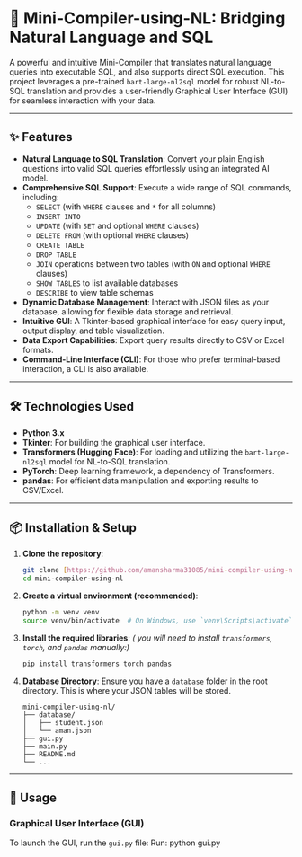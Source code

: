 # 🚀 Mini-Compiler-using-NL: Bridging Natural Language and SQL

A powerful and intuitive Mini-Compiler that translates natural language queries into executable SQL, and also supports direct SQL execution. This project leverages a pre-trained `bart-large-nl2sql` model for robust NL-to-SQL translation and provides a user-friendly Graphical User Interface (GUI) for seamless interaction with your data.

---

## ✨ Features

* **Natural Language to SQL Translation**: Convert your plain English questions into valid SQL queries effortlessly using an integrated AI model.
* **Comprehensive SQL Support**: Execute a wide range of SQL commands, including:
    * `SELECT` (with `WHERE` clauses and `*` for all columns)
    * `INSERT INTO`
    * `UPDATE` (with `SET` and optional `WHERE` clauses)
    * `DELETE FROM` (with optional `WHERE` clauses)
    * `CREATE TABLE`
    * `DROP TABLE`
    * `JOIN` operations between two tables (with `ON` and optional `WHERE` clauses)
    * `SHOW TABLES` to list available databases
    * `DESCRIBE` to view table schemas
* **Dynamic Database Management**: Interact with JSON files as your database, allowing for flexible data storage and retrieval.
* **Intuitive GUI**: A Tkinter-based graphical interface for easy query input, output display, and table visualization.
* **Data Export Capabilities**: Export query results directly to CSV or Excel formats.
* **Command-Line Interface (CLI)**: For those who prefer terminal-based interaction, a CLI is also available.

---

## 🛠️ Technologies Used

* **Python 3.x**
* **Tkinter**: For building the graphical user interface.
* **Transformers (Hugging Face)**: For loading and utilizing the `bart-large-nl2sql` model for NL-to-SQL translation.
* **PyTorch**: Deep learning framework, a dependency of Transformers.
* **pandas**: For efficient data manipulation and exporting results to CSV/Excel.

---

## 📦 Installation & Setup

1.  **Clone the repository**:
    ```bash
    git clone [https://github.com/amansharma31085/mini-compiler-using-nl.git](https://github.com/amansharma31085/mini-compiler-using-nl.git)
    cd mini-compiler-using-nl
    ```

2.  **Create a virtual environment (recommended)**:
    ```bash
    python -m venv venv
    source venv/bin/activate  # On Windows, use `venv\Scripts\activate`
    ```

3.  **Install the required libraries**:
    *( you will need to install `transformers`, `torch`, and `pandas` manually:)*
    ```bash
    pip install transformers torch pandas
    ```

4.  **Database Directory**: Ensure you have a `database` folder in the root directory. This is where your JSON tables will be stored.
    ```
    mini-compiler-using-nl/
    ├── database/
    │   ├── student.json
    │   └── aman.json
    ├── gui.py
    ├── main.py
    ├── README.md
    └── ...
    ```

---

## 🚀 Usage

### Graphical User Interface (GUI)

To launch the GUI, run the `gui.py` file:
Run: python gui.py
